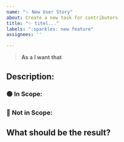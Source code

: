 ```yaml
---
name: "✨ New User Story"
about: Create a new task for contributors
title: "✨ titel..."
labels: ":sparkles: new feature"
assignees: ''

---
```


<!-- ⚠️ This template is only for contributors and the project organizers. If you want to add a new feature, please open a new feature request before - Tank you! -->

> **As a**
> **I want**
> **that**

## Description:

### 🟢 In Scope:

### 🔴 Not in Scope:

## What should be the result?
